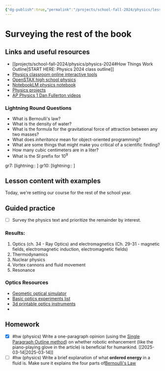 ```yaml
---
{"dg-publish":true,"permalink":"/projects/school-fall-2024/physics/lessons/surveying-the-rest-of-the-book/"}
---
```



#  Surveying the rest of the book

## Links and useful resources 

- [[projects/school-fall-2024/physics/physics-2024#How Things Work Outline\|START HERE: Physics 2024 class outline]]
- [Physics classroom online interactive tools](https://www.physicsclassroom.com/Lesson-Plans/Algebra-Based-Physics)
- [OpenSTAX high school physics](https://openstax.org/books/physics/pages/1-introduction)
- [NotebookLM physics notebook](https://notebooklm.google.com/notebook/94fe29f5-cebb-4621-9e03-d20110b7a978)
- [Physics projects](https://www.sciencebuddies.org/science-fair-projects/science-projects/physics/high-school)
- [AP Physics 1 Dan Fullerton videos](https://www.youtube.com/playlist?list=PLd2HWlWc-MsysWuL9ksneEM8cl5bk3bHH)

### Lightning Round Questions

- What is Bernoulli's law? 
- What is the density of water? 
- What is the formula for the gravitational force of attraction between any two masses? 
- What does *inheritance* mean for object-oriented programming? 
- What are some things that might make you critical of a scientific finding? 
- How many cubic centimeters are in a liter? 
- What is the SI prefix for $10^9$  

gr7: [lightning:: ]
gr10: [lightning:: ]

## Lesson content with examples

Today, we're setting our course for the rest of the school year.

## Guided practice

- [ ] Survey the physics text and prioritize the remainder by interest.  

### Results:

1. Optics (ch. 34 - Ray Optics) and electromagnetics (Ch. 29-31 - magnetic fields, electromagnetic induction, electromagnetic fields)
2. Thermodynamics
3. Nuclear physics
4. Vortex cannons and fluid movement
5. Resonance


### Optics Resources

- [Geometic optical simulator](https://phet.colorado.edu/sims/html/geometric-optics/latest/geometric-optics_all.html)
- [Basic optics experiments list](https://www.pasco.com/resources/lab-experiments/collection/116)
- [3d printable optics instruments](https://printedlabs.uni-bayreuth.de/en)
- 

## Homework


- [x] #hw (physics) Write a one-paragraph opinion (using the [Single Paragraph Outline method](https://school.ginosterous.com/projects/school-fall-2024/language/lessons/outlining)) on whether robotic enhancement (like the piano-playing glove in the article) is beneficial for humankind. [[2025-03-14\|2025-03-14]]
- [ ] #hw (physics) Write a brief explanation of what **ordered energy** in a fluid is. Make sure it explains the four parts of[Bernoulli's Law](https://school.ginosterous.com/projects/school-fall-2024/physics/lessons/buoyancy-and-archimedes) 